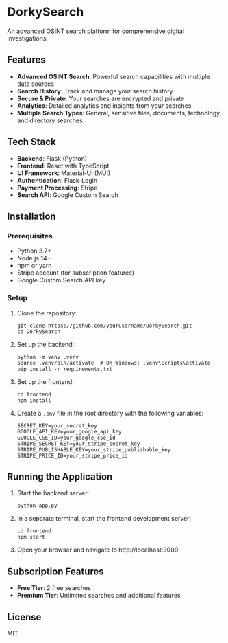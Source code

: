# DorkySearch

An advanced OSINT search platform for comprehensive digital investigations.

## Features

- **Advanced OSINT Search**: Powerful search capabilities with multiple data sources
- **Search History**: Track and manage your search history
- **Secure & Private**: Your searches are encrypted and private
- **Analytics**: Detailed analytics and insights from your searches
- **Multiple Search Types**: General, sensitive files, documents, technology, and directory searches

## Tech Stack

- **Backend**: Flask (Python)
- **Frontend**: React with TypeScript
- **UI Framework**: Material-UI (MUI)
- **Authentication**: Flask-Login
- **Payment Processing**: Stripe
- **Search API**: Google Custom Search

## Installation

### Prerequisites

- Python 3.7+
- Node.js 14+
- npm or yarn
- Stripe account (for subscription features)
- Google Custom Search API key

### Setup

1. Clone the repository:
   ```
   git clone https://github.com/yourusername/DorkySearch.git
   cd DorkySearch
   ```

2. Set up the backend:
   ```
   python -m venv .venv
   source .venv/bin/activate  # On Windows: .venv\Scripts\activate
   pip install -r requirements.txt
   ```

3. Set up the frontend:
   ```
   cd frontend
   npm install
   ```

4. Create a `.env` file in the root directory with the following variables:
   ```
   SECRET_KEY=your_secret_key
   GOOGLE_API_KEY=your_google_api_key
   GOOGLE_CSE_ID=your_google_cse_id
   STRIPE_SECRET_KEY=your_stripe_secret_key
   STRIPE_PUBLISHABLE_KEY=your_stripe_publishable_key
   STRIPE_PRICE_ID=your_stripe_price_id
   ```

## Running the Application

1. Start the backend server:
   ```
   python app.py
   ```

2. In a separate terminal, start the frontend development server:
   ```
   cd frontend
   npm start
   ```

3. Open your browser and navigate to http://localhost:3000

## Subscription Features

- **Free Tier**: 2 free searches
- **Premium Tier**: Unlimited searches and additional features

## License

MIT 